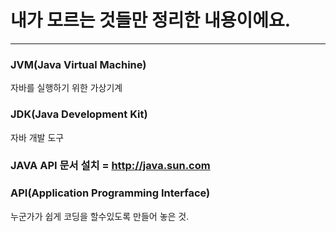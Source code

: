 # 내가 모르는 것들만 정리한 내용이에요.

<hr>

### JVM(Java Virtual Machine)
자바를 실행하기 위한 가상기계

### JDK(Java Development Kit)
자바 개발 도구

### JAVA API 문서 설치 = http://java.sun.com

### API(Application Programming Interface) 
누군가가 쉽게 코딩을 할수있도록 만들어 놓은 것.

